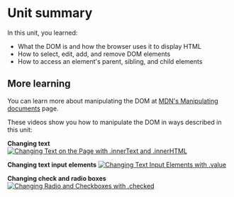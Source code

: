 # Unit summary

In this unit, you learned:

-   What the DOM is and how the browser uses it to display HTML
-   How to select, edit, add, and remove DOM elements
-   How to access an element's parent, sibling, and child elements

## More learning

You can learn more about manipulating the DOM at [MDN's Manipulating documents](https://developer.mozilla.org/en-US/docs/Learn/JavaScript/Client-side_web_APIs/Manipulating_documents) page.

These videos show you how to manipulate the DOM in ways described in this unit:

**Changing text**
[![Changing Text on the Page with .innerText and .innerHTML](https://img.youtube.com/vi/9s5YPhmyNFg/0.jpg)](https://www.youtube.com/watch?v=9s5YPhmyNFg)


**Changing text input elements**
[![Changing Text Input Elements with .value](https://img.youtube.com/vi/H075i8WqCrw/0.jpg)](https://www.youtube.com/watch?v=H075i8WqCrw)


**Changing check and radio boxes**
[![Changing Radio and Checkboxes with .checked](https://img.youtube.com/vi/wT5g912GKTY/0.jpg)](https://www.youtube.com/watch?v=wT5g912GKTY)
